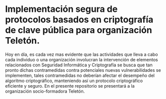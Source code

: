 # Implementación segura de protocolos basados en criptografía de clave pública para organización Teletón.

Hoy en día, es cada vez mas evidente que las actividades que lleva a cabo cada individuo o una organización involucran la intervención de elementos relacionados con Seguridad Informática y Criptografía se busca que tan pronto dichas contramedidas contra potenciales nuevas vulnerabilidades se implementen, tales contramedidas no deberían afectar el desempeño del algoritmo criptográfico, manteniendo así un protocolo criptográfico eficiente y seguro. En el presente repositorio se presentará a la organización socio-formadora Teletón.
